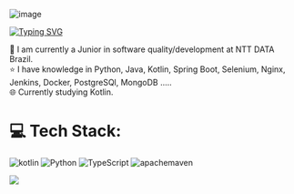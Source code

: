 ![image](https://github.com/user-attachments/assets/8fb24853-5970-459d-bc2c-970b2826b632)

[![Typing SVG](https://readme-typing-svg.demolab.com?font=Fira+Code&pause=1000&random=false&width=435&lines=%3C+Hi+%F0%9F%91%8B++My+name+is+Filipe+Andr%C3%A9+%2F%3E)](https://git.io/typing-svg)

💼 I am currently a Junior in software quality/development at NTT DATA Brazil. <br>
⭐ I have knowledge in Python, Java, Kotlin, Spring Boot, Selenium, Nginx, Jenkins, Docker, PostgreSQl, MongoDB ..... <br>
🌐 Currently studying Kotlin. <br>

# 💻 Tech Stack:
![kotlin](https://img.shields.io/badge/Kotlin-pink?style=for-the-badge&logo=kotlin) ![Python](https://img.shields.io/badge/Python-green?style=for-the-badge&logo=python) 
![TypeScript](https://img.shields.io/badge/TypeScript-orange?style=for-the-badge&logo=TypeScript) ![apachemaven](https://img.shields.io/badge/Maven-grey?style=for-the-badge&logo=apachemaven)

[![](https://visitcount.itsvg.in/api?id=Flipedds&icon=2&color=1)](https://visitcount.itsvg.in)
<!-- Proudly created with GPRM ( https://gprm.itsvg.in ) -->
